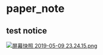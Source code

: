 # paper_note
## test notice

[![屏幕快照 2019-05-09 23.24.15.png](https://i.loli.net/2019/05/09/5cd446472d032.png)](https://i.loli.net/2019/05/09/5cd446472d032.png)